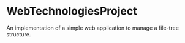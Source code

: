 # WebTechnologiesProject
An implementation of a simple web application to manage a file-tree structure.
